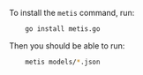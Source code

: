 To install the `metis` command, run:

```bash
    go install metis.go
```

Then you should be able to run:

```bash
    metis models/*.json
```
